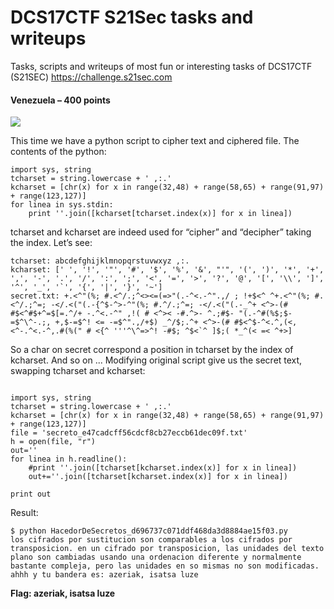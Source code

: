 # DCS17CTF S21Sec tasks and writeups
Tasks, scripts and writeups of most fun or interesting tasks of DCS17CTF (S21SEC)
https://challenge.s21sec.com

#### Venezuela – 400 points

![](https://i0.wp.com/blogs.tunelko.com/wp-content/uploads/2017/05/VENEZUELA.jpg?w=847&ssl=1)

This time we have a python script to cipher text and ciphered file. The contents of the python:

```
import sys, string
tcharset = string.lowercase + ' ,:.'
kcharset = [chr(x) for x in range(32,48) + range(58,65) + range(91,97) + range(123,127)]
for linea in sys.stdin:
    print ''.join([kcharset[tcharset.index(x)] for x in linea])
```

tcharset and kcharset are indeed used for “cipher” and “decipher” taking the index. Let’s see:

```
tcharset: abcdefghijklmnopqrstuvwxyz ,:. 
kcharset: [' ', '!', '"', '#', '$', '%', '&', "'", '(', ')', '*', '+', ',', '-', '.', '/', ':', ';', '<', '=', '>', '?', '@', '[', '\\', ']', '^', '_', '`', '{', '|', '}', '~']
secret.txt: +.<^"(%; #.<^/.;^<><=(=>"(.-^<.-^".,/ ; !+$<^ ^+.<^"(%; #.<^/.;^=; -</.<("(.-{^$-^>-^"(%; #.^/.;^=; -</.<("(.-_^+ <^>-(# #$<^#$+^=$[=.^/+ -.^<.-^" ,!( # <^>< -#.^>- ^.;#$- "(.-^#(%$;$-=$^\^-.;, +,$-=$^! <= -=$^".,/+$) _^/$;.^+ <^>-(# #$<^$-^<.^,(<, <^-.^<.-^,.#(%(" # <{^ '''^\^=>^! -#$; ^$<`^ ]$;( *_^(< =< ^+>]

```
So a char on secret correspond a position in tcharset by the index of kcharset. And so on ... Modifying original script give us the secret text, swapping tcharset and kcharset:
```

import sys, string
tcharset = string.lowercase + ' ,:.'
kcharset = [chr(x) for x in range(32,48) + range(58,65) + range(91,97) + range(123,127)]
file = 'secreto_e47cadcff56cdcf8cb27eccb61dec09f.txt'
h = open(file, "r")
out=''
for linea in h.readline():
    #print ''.join([tcharset[kcharset.index(x)] for x in linea])
    out+=''.join([tcharset[kcharset.index(x)] for x in linea])

print out
```
Result:
```
$ python HacedorDeSecretos_d696737c071ddf468da3d8884ae15f03.py 
los cifrados por sustitucion son comparables a los cifrados por transposicion. en un cifrado por transposicion, las unidades del texto plano son cambiadas usando una ordenacion diferente y normalmente bastante compleja, pero las unidades en so mismas no son modificadas. ahhh y tu bandera es: azeriak, isatsa luze
```



**Flag: azeriak, isatsa luze**